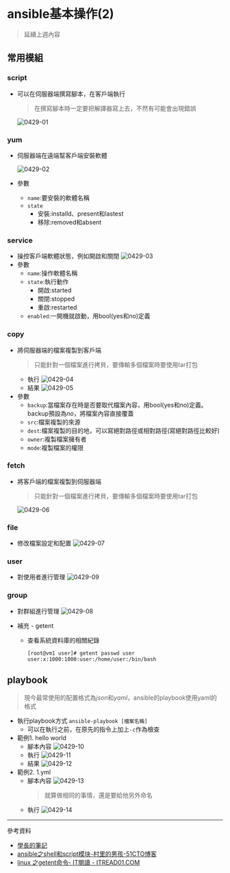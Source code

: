 # ansible基本操作(2)
> 延續上週內容
## 常用模組
### script
* 可以在伺服器端撰寫腳本，在客戶端執行
    >在撰寫腳本時一定要把解譯器寫上去，不然有可能會出現錯誤

    ![0429-01]()
### yum
* 伺服器端在遠端幫客戶端安裝軟體

    ![0429-02]()
* 參數
    * `name`:要安裝的軟體名稱
    * `state`
        * 安裝:installd、present和lastest
        * 移除:removed和absent
### service
* 操控客戶端軟體狀態，例如開啟和關閉
    ![0429-03]()
* 參數
    * `name`:操作軟體名稱
    * `state`:執行動作
        * 開啟:started
        * 關閉:stopped
        * 重啟:restarted
    * `enabled`:一開機就啟動，用bool(yes和no)定義
### copy
* 將伺服器端的檔案複製到客戶端
    >只能針對一個檔案進行拷貝，要傳輸多個檔案時要使用tar打包
    * 執行
        ![0429-04]()
    * 結果
        ![0429-05]()
* 參數
    * `backup`:當檔案存在時是否要取代檔案內容，用bool(yes和no)定義。backup預設為*no*，將檔案內容直接覆蓋
    * `src`:檔案複製的來源
    * `dest`:檔案複製的目的地，可以寫絕對路徑或相對路徑(寫絕對路徑比較好)
    * `owner`:複製檔案擁有者
    * `mode`:複製檔案的權限
### fetch
* 將客戶端的檔案複製到伺服器端
    >只能針對一個檔案進行拷貝，要傳輸多個檔案時要使用tar打包

    ![0429-06]()
### file
* 修改檔案設定和配置
    ![0429-07]()
### user
* 對使用者進行管理
    ![0429-09]()
### group
* 對群組進行管理
    ![0429-08]()

* 補充 - getent
    * 查看系統資料庫的相關紀錄
        ```
        [root@vm1 user]# getent passwd user
        user:x:1000:1000:user:/home/user:/bin/bash
        ```
## playbook
>現今最常使用的配置格式為*json*和*yaml*，ansible的playbook使用yaml的格式
* 執行playbook方式
    `ansible-playbook [檔案名稱]`
    * 可以在執行之前，在原先的指令上加上`-c`作為檢查
* 範例1. hello world
    * 腳本內容
        ![0429-10]()
    * 執行
        ![0429-11]()
    * 結果
        ![0429-12]()
* 範例2. 1.yml
    * 腳本內容
        ![0429-13]()
        >就算做相同的事情，還是要給他另外命名
    * 執行
        ![0429-14]()

---
參考資料
* [學長的筆記](https://github.com/istar0me/linux-note/blob/107-2/Ansible.md)
* [ansible之shell和script模块-村里的男孩-51CTO博客](https://blog.51cto.com/noodle/1769474)
* [linux 之getent命令- IT閱讀 - ITREAD01.COM](https://www.itread01.com/articles/1476610536.html)